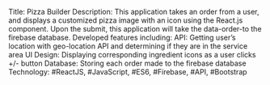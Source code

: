 Title: Pizza Builder
Description: This application takes an order from a user, and displays a customized pizza image with an icon using the React.js component. Upon the submit, this application will take the data-order-to the firebase database.
Developed features including:
API: Getting user’s location with geo-location API and determining if they are in the service area
UI Design: Displaying corresponding ingredient icons as a user clicks +/- button
Database: Storing each order made to the firebase database
Technology: #ReactJS, #JavaScript, #ES6, #Firebase, #API, #Bootstrap
